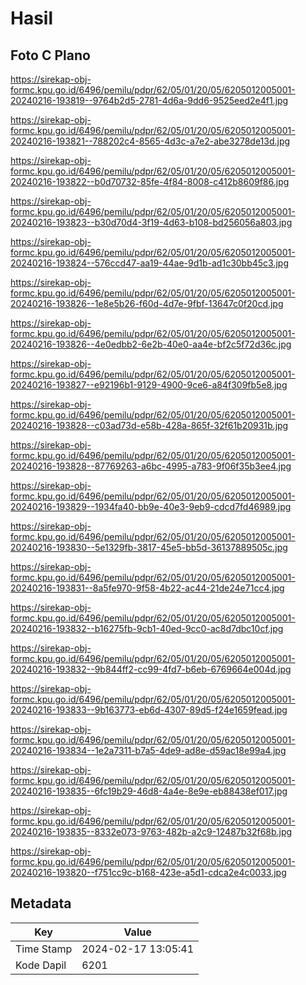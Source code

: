 # Hasil

## Foto C Plano

https://sirekap-obj-formc.kpu.go.id/6496/pemilu/pdpr/62/05/01/20/05/6205012005001-20240216-193819--9764b2d5-2781-4d6a-9dd6-9525eed2e4f1.jpg

https://sirekap-obj-formc.kpu.go.id/6496/pemilu/pdpr/62/05/01/20/05/6205012005001-20240216-193821--788202c4-8565-4d3c-a7e2-abe3278de13d.jpg

https://sirekap-obj-formc.kpu.go.id/6496/pemilu/pdpr/62/05/01/20/05/6205012005001-20240216-193822--b0d70732-85fe-4f84-8008-c412b8609f86.jpg

https://sirekap-obj-formc.kpu.go.id/6496/pemilu/pdpr/62/05/01/20/05/6205012005001-20240216-193823--b30d70d4-3f19-4d63-b108-bd256056a803.jpg

https://sirekap-obj-formc.kpu.go.id/6496/pemilu/pdpr/62/05/01/20/05/6205012005001-20240216-193824--576ccd47-aa19-44ae-9d1b-ad1c30bb45c3.jpg

https://sirekap-obj-formc.kpu.go.id/6496/pemilu/pdpr/62/05/01/20/05/6205012005001-20240216-193826--1e8e5b26-f60d-4d7e-9fbf-13647c0f20cd.jpg

https://sirekap-obj-formc.kpu.go.id/6496/pemilu/pdpr/62/05/01/20/05/6205012005001-20240216-193826--4e0edbb2-6e2b-40e0-aa4e-bf2c5f72d36c.jpg

https://sirekap-obj-formc.kpu.go.id/6496/pemilu/pdpr/62/05/01/20/05/6205012005001-20240216-193827--e92196b1-9129-4900-9ce6-a84f309fb5e8.jpg

https://sirekap-obj-formc.kpu.go.id/6496/pemilu/pdpr/62/05/01/20/05/6205012005001-20240216-193828--c03ad73d-e58b-428a-865f-32f61b20931b.jpg

https://sirekap-obj-formc.kpu.go.id/6496/pemilu/pdpr/62/05/01/20/05/6205012005001-20240216-193828--87769263-a6bc-4995-a783-9f06f35b3ee4.jpg

https://sirekap-obj-formc.kpu.go.id/6496/pemilu/pdpr/62/05/01/20/05/6205012005001-20240216-193829--1934fa40-bb9e-40e3-9eb9-cdcd7fd46989.jpg

https://sirekap-obj-formc.kpu.go.id/6496/pemilu/pdpr/62/05/01/20/05/6205012005001-20240216-193830--5e1329fb-3817-45e5-bb5d-36137889505c.jpg

https://sirekap-obj-formc.kpu.go.id/6496/pemilu/pdpr/62/05/01/20/05/6205012005001-20240216-193831--8a5fe970-9f58-4b22-ac44-21de24e71cc4.jpg

https://sirekap-obj-formc.kpu.go.id/6496/pemilu/pdpr/62/05/01/20/05/6205012005001-20240216-193832--b16275fb-9cb1-40ed-9cc0-ac8d7dbc10cf.jpg

https://sirekap-obj-formc.kpu.go.id/6496/pemilu/pdpr/62/05/01/20/05/6205012005001-20240216-193832--9b844ff2-cc99-4fd7-b6eb-6769664e004d.jpg

https://sirekap-obj-formc.kpu.go.id/6496/pemilu/pdpr/62/05/01/20/05/6205012005001-20240216-193833--9b163773-eb6d-4307-89d5-f24e1659fead.jpg

https://sirekap-obj-formc.kpu.go.id/6496/pemilu/pdpr/62/05/01/20/05/6205012005001-20240216-193834--1e2a7311-b7a5-4de9-ad8e-d59ac18e99a4.jpg

https://sirekap-obj-formc.kpu.go.id/6496/pemilu/pdpr/62/05/01/20/05/6205012005001-20240216-193835--6fc19b29-46d8-4a4e-8e9e-eb88438ef017.jpg

https://sirekap-obj-formc.kpu.go.id/6496/pemilu/pdpr/62/05/01/20/05/6205012005001-20240216-193835--8332e073-9763-482b-a2c9-12487b32f68b.jpg

https://sirekap-obj-formc.kpu.go.id/6496/pemilu/pdpr/62/05/01/20/05/6205012005001-20240216-193820--f751cc9c-b168-423e-a5d1-cdca2e4c0033.jpg


## Metadata

| Key        | Value               |
| ---------- | ------------------- |
| Time Stamp | 2024-02-17 13:05:41 |
| Kode Dapil | 6201                |



